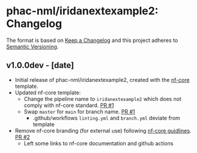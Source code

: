 # phac-nml/iridanextexample2: Changelog

The format is based on [Keep a Changelog](https://keepachangelog.com/en/1.0.0/)
and this project adheres to [Semantic Versioning](https://semver.org/spec/v2.0.0.html).

## v1.0.0dev - [date]

- Initial release of phac-nml/iridanextexample2, created with the [nf-core](https://nf-co.re/) template.
- Updated nf-core template:
    - Change the pipeline name to `iridanextexample2` which does not comply with nf-core standard. [PR #1](https://github.com/phac-nml/iridanextexample2/pull/1)
    - Swap `master` for `main` for branch name. [PR #1](https://github.com/phac-nml/iridanextexample2/pull/1)
        - .github/workflows `linting.yml` and `branch.yml` deviate from template
- Remove nf-core branding (for external use) following [nf-core guidlines](https://nf-co.re/docs/guidelines/external_use). [PR #2](https://github.com/phac-nml/iridanextexample2/pull/2)
    - Left some links to nf-core documentation and github actions
